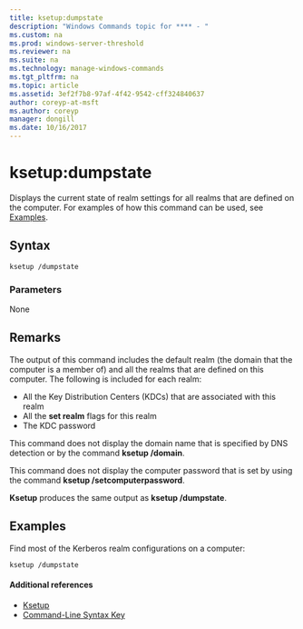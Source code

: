 ```yaml
---
title: ksetup:dumpstate
description: "Windows Commands topic for **** - "
ms.custom: na
ms.prod: windows-server-threshold
ms.reviewer: na
ms.suite: na
ms.technology: manage-windows-commands
ms.tgt_pltfrm: na
ms.topic: article
ms.assetid: 3ef2f7b8-97af-4f42-9542-cff324840637
author: coreyp-at-msft
ms.author: coreyp
manager: dongill
ms.date: 10/16/2017
---
```


# ksetup:dumpstate



Displays the current state of realm settings for all realms that are defined on the computer. For examples of how this command can be used, see [Examples](#BKMK_Examples).

## Syntax

```
ksetup /dumpstate
```

### Parameters

None

## Remarks

The output of this command includes the default realm (the domain that the computer is a member of) and all the realms that are defined on this computer. The following is included for each realm:
-   All the Key Distribution Centers (KDCs) that are associated with this realm
-   All the **set realm** flags for this realm
-   The KDC password

This command does not display the domain name that is specified by DNS detection or by the command **ksetup /domain**.

This command does not display the computer password that is set by using the command **ksetup /setcomputerpassword**.

**Ksetup** produces the same output as **ksetup /dumpstate**.

## <a name="BKMK_Examples"></a>Examples

Find most of the Kerberos realm configurations on a computer:
```
ksetup /dumpstate
```

#### Additional references

-   [Ksetup](ksetup.md)
-   [Command-Line Syntax Key](command-line-syntax-key.md)
